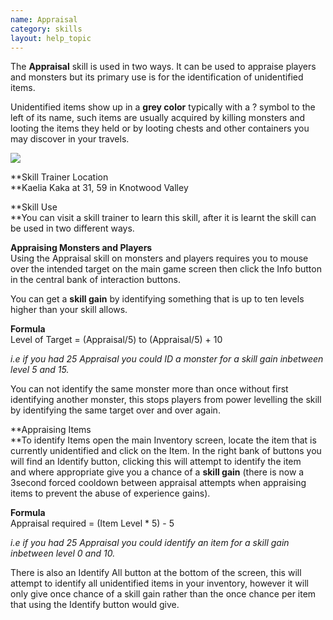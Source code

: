 ```yaml
---
name: Appraisal
category: skills
layout: help_topic
---
```

The **Appraisal** skill is used in two ways. It can be used to appraise players and monsters but its primary use is for the identification of unidentified items.

Unidentified items show up in a **grey color** typically with a ? symbol to the left of its name, such items are usually acquired by killing monsters and looting the items they held or by looting chests and other containers you may discover in your travels.

[![](https://lohcdn.com/images/t_appraisal1.jpg)](https://lohcdn.com/images/appraisal1.jpg)

**Skill Trainer Location  
**Kaelia Kaka at 31, 59 in Knotwood Valley

**Skill Use  
**You can visit a skill trainer to learn this skill, after it is learnt the skill can be used in two different ways.

**Appraising Monsters and Players**  
Using the Appraisal skill on monsters and players requires you to mouse over the intended target on the main game screen then click the Info button in the central bank of interaction buttons.

You can get a **skill gain** by identifying something that is up to ten levels higher than your skill allows.

**Formula**  
Level of Target = (Appraisal/5) to (Appraisal/5) + 10

_i.e if you had 25 Appraisal you could ID a monster for a skill gain inbetween level 5 and 15._

You can not identify the same monster more than once without first identifying another monster, this stops players from power levelling the skill by identifying the same target over and over again.

**Appraising Items  
**To identify Items open the main Inventory screen, locate the item that is currently unidentified and click on the Item. In the right bank of buttons you will find an Identify button, clicking this will attempt to identify the item and where appropriate give you a chance of a **skill gain** (there is now a 3second forced cooldown between appraisal attempts when appraising items to prevent the abuse of experience gains).

**Formula**  
Appraisal required = (Item Level \* 5) - 5

_i.e if you had 25 Appraisal you could identify an item for a skill gain inbetween level 0 and 10._

There is also an Identify All button at the bottom of the screen, this will attempt to identify all unidentified items in your inventory, however it will only give once chance of a skill gain rather than the once chance per item that using the Identify button would give.